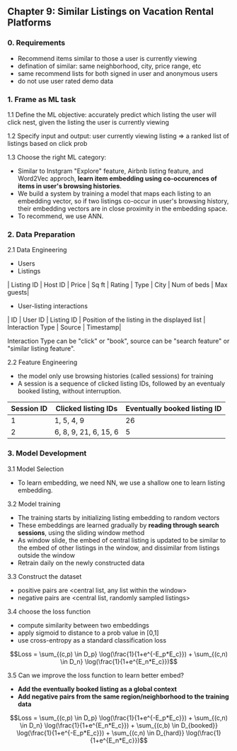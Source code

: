 ## Chapter 9: Similar Listings on Vacation Rental Platforms

### 0. Requirements
- Recommend items similar to those a user is currently viewing
- defination of similar: same neighborhood, city, price range, etc
- same recommend lists for both signed in user and anonymous users
- do not use user rated demo data

### 1. Frame as ML task
1.1 Define the ML objective: accurately predict which listing the user will click nest, given the listing the user is currently viewing

1.2 Specify input and output: user currently viewing listing => a ranked list of listings based on click prob

1.3 Choose the right ML category:

- Similar to Instgram "Explore" feature, Airbnb listing feature, and Word2Vec approch, **learn item embedding using co-occurences of items in user's browsing histories**. 
- We build a system by training a model that maps each listing to an embedding vector, so if two listings co-occur in user's browsing history, their embedding vectors are in close proximity in the embedding space.
- To recommend, we use ANN.

### 2. Data Preparation
2.1 Data Engineering

- Users
- Listings

| Listing ID | Host ID | Price | Sq ft | Rating | Type | City | Num of beds | Max guests|

- User-listing interactions

| ID | User ID | Listing ID | Position of the listing in the displayed list | Interaction Type | Source | Timestamp|

Interaction Type can be "click" or "book", source can be "search feature" or "similar listing feature".

2.2 Feature Engineering

- the model only use browsing histories (called sessions) for training
- A session is a sequence of clicked listing IDs, followed by an eventualy booked listing, without interruption.

| Session ID | Clicked listing IDs | Eventually booked listing ID | 
|----------|----------|----------|
| 1 | 1, 5, 4, 9 | 26 |
| 2 | 6, 8, 9, 21, 6, 15, 6 | 5|


### 3. Model Development
3.1 Model Selection
- To learn embedding, we need NN, we use a shallow one to learn listing embedding.

3.2 Model training
- The training starts by initializing listing embedding to random vectors
- These embeddings are learned gradually by **reading through search sessions**, using the sliding window method
- As window slide, the embed of central listing is updated to be similar to the embed of other listings in the window, and dissimilar from listings outside the window
- Retrain daily on the newly constructed data

3.3 Construct the dataset
- positive pairs are <central list, any list within the window>
- negative pairs are <central list, randomly sampled listings>

3.4 choose the loss function
- compute similarity between two embeddings
- apply sigmoid to distance to a prob value in [0,1]
- use cross-entropy as a standard classification loss

```math
Loss = \sum_{(c,p) \in D_p} \log(\frac{1}{1+e^{-E_p*E_c}}) + \sum_{(c,n) \in D_n} \log(\frac{1}{1+e^{E_n*E_c}})
```

3.5 Can we improve the loss function to learn better embed?
- **Add the eventually booked listing as a global context**
- **Add negative pairs from the same region/neighborhood to the training data**


```math
Loss = \sum_{(c,p) \in D_p} \log(\frac{1}{1+e^{-E_p*E_c}}) + \sum_{(c,n) \in D_n} \log(\frac{1}{1+e^{E_n*E_c}}) + \sum_{(c,b) \in D_{booked}} \log(\frac{1}{1+e^{-E_p*E_c}}) + \sum_{(c,n) \in D_{hard}} \log(\frac{1}{1+e^{E_n*E_c}})
```